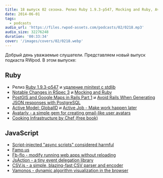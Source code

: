 ```yaml
---
title: 18 выпуск 02 сезона. Релиз Ruby 1.9.3-p547, Mocking and Ruby, Avatarly, Famo.us, JsAction и прочее
date: 2014-06-01
tags:
  - podcasts
audio_url: 'https://files.rwpod-assets.com/podcasts/02/0218.mp3'
audio_size: 32276248
duration: '00:33:34'
cover: '/images/covers/02/0218.webp'
---
```


Добрый день уважаемые слушатели. Представляем новый выпуск подкаста RWpod. В этом выпуске:

## Ruby

- Релиз [Ruby 1.9.3-p547](https://www.ruby-lang.org/en/news/2014/05/16/ruby-1-9-3-p547-released/) и [удаление minitest с stdlib](https://bugs.ruby-lang.org/issues/9711)
- [Notable Changes in RSpec 3](http://myronmars.to/n/dev-blog/2014/05/notable-changes-in-rspec-3) и [Mocking and Ruby](http://solnic.eu/2014/05/22/mocking-and-ruby.html)
- [PostGIS and Google Maps in Rails Part 1](http://climber2002.github.io/blog/2014/05/18/postgis-and-google-maps-in-rails-part-1/) и [Avoid Rails When Generating JSON responses with PostgreSQL](http://reefpoints.dockyard.com/2014/05/27/avoid-rails-when-generating-json-responses-with-postgresql.html)
- [Active Model: GlobalID](https://github.com/rails/activemodel-globalid) и [Active Job - Make work happen later](https://github.com/rails/activejob)
- [Avatarly - a simple gem for creating gmail-like user avatars](https://github.com/lucek/avatarly)
- [Cooking Infrastructure by Chef (free book)](http://chef.leopard.in.ua/)

## JavaScript

- [Script-injected "async scripts" considered harmful](https://www.igvita.com/2014/05/20/script-injected-async-scripts-considered-harmful/)
- [Famo.us](http://famo.us/)
- [Fb-flo - modify running web apps without reloading](https://github.com/facebook/fb-flo)
- [JsAction - a tiny event delegation library](https://github.com/google/jsaction)
- [CSV.js - a simple, blazing-fast CSV parser and encoder](https://github.com/knrz/CSV.js)
- [Vamonos - dynamic algorithm visualization in the browser](http://rosulek.github.io/vamonos/demos/index.html)
